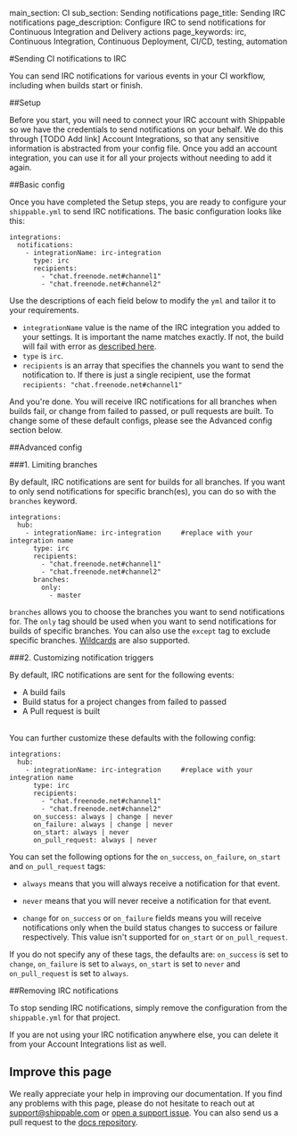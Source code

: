 main_section: CI
sub_section: Sending notifications
page_title: Sending IRC notifications
page_description: Configure IRC to send notifications for Continuous Integration and Delivery actions
page_keywords: irc, Continuous Integration, Continuous Deployment, CI/CD, testing, automation

#Sending CI notifications to IRC

You can send IRC notifications for various events in your CI workflow, including when builds start or finish.

##Setup

Before you start, you will need to connect your IRC account with Shippable so we have the credentials to send notifications on your behalf. We do this through [TODO Add link] Account Integrations, so that any sensitive information is abstracted from your config file. Once you add an account integration, you can use it for all your projects without needing to add it again.

##Basic config

Once you have completed the Setup steps, you are ready to configure your `shippable.yml` to send IRC notifications. The basic configuration looks like this:


```
integrations:
  notifications:
    - integrationName: irc-integration
      type: irc
      recipients:
        - "chat.freenode.net#channel1"
        - "chat.freenode.net#channel2"
```
Use the descriptions of each field below to modify the `yml` and tailor it to your requirements.

- `integrationName` value is the name of the IRC integration you added to your settings. It is important the name matches exactly. If not, the build will fail with error as [described here](/ci/troubleshoot/#integration-name-specified-in-yml-does-not-match).
- `type` is `irc`.
- `recipients` is an array that specifies the channels you want to send the notification to. If there is just a single recipient, use the format `recipients: "chat.freenode.net#channel1"`

And you're done. You will receive IRC notifications for all branches when builds fail, or change from failed to passed, or pull requests are built. To change some of these default configs, please see the Advanced config section below.


##Advanced config

###1. Limiting branches

By default, IRC notifications are sent for builds for all branches. If you want to only send notifications for specific branch(es), you can do so with the `branches` keyword.

```
integrations:                               
  hub:
    - integrationName: irc-integration     #replace with your integration name   
      type: irc  
      recipients:
        - "chat.freenode.net#channel1"
        - "chat.freenode.net#channel2"
      branches:
        only:
          - master
```

`branches` allows you to choose the branches you want to send notifications for. The `only` tag should be used when you want to send notifications for builds of specific branches. You can also use the `except` tag to exclude specific branches. [Wildcards](../../ci/advancedOptions/branches/) are also supported.


###2. Customizing notification triggers

By default, IRC notifications are sent for the following events:

- <i class="ion-ios-minus-empty"></i> A build fails
- <i class="ion-ios-minus-empty"></i> Build status for a project changes from failed to passed
- <i class="ion-ios-minus-empty"></i> A Pull request is built

<br>
You can further customize these defaults with the following config:

```
integrations:                               
  hub:
    - integrationName: irc-integration     #replace with your integration name   
      type: irc  
      recipients:
        - "chat.freenode.net#channel1"
        - "chat.freenode.net#channel2"
      on_success: always | change | never
      on_failure: always | change | never
      on_start: always | never
      on_pull_request: always | never

```

You can set the following options for the `on_success`, `on_failure`, `on_start` and `on_pull_request` tags:

- <i class="ion-ios-minus-empty"></i>`always` means that you will always receive a notification for that event.

- <i class="ion-ios-minus-empty"></i> `never` means that you will never receive a notification for that event.

- <i class="ion-ios-minus-empty"></i> `change` for `on_success` or `on_failure` fields means you will receive notifications only when the build status changes to success or failure respectively. This value isn't supported for `on_start` or `on_pull_request`.

If you do not specify any of these tags, the defaults are: `on_success` is set to `change`, `on_failure` is set to `always`, `on_start` is set to `never` and `on_pull_request` is set to `always`.

##Removing IRC notifications

To stop sending IRC notifications, simply remove the configuration from the `shippable.yml` for that project.

If you are not using your IRC notification anywhere else, you can delete it from your Account Integrations list as well.

## Improve this page

We really appreciate your help in improving our documentation. If you find any problems with this page, please do not hesitate to reach out at [support@shippable.com](mailto:support@shippable.com) or [open a support issue](https://www.github.com/Shippable/support/issues). You can also send us a pull request to the [docs repository](https://www.github.com/Shippable/docs).
